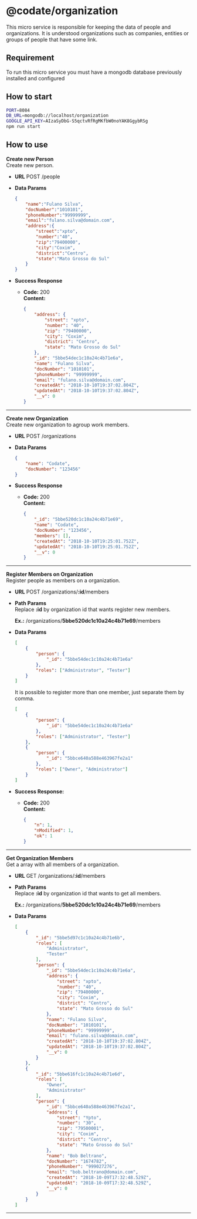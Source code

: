 # @codate/organization

This micro service is responsible for keeping the data of people and organizations. It is understood organizations such as companies, entities or groups of people that have some link.

## Requirement

To run this micro service you must have a mongodb database previously installed and configured


## How to start

```bash
PORT=8084
DB_URL=mongodb://localhost/organization
GOOGLE_API_KEY=AIzaSyDbG-S5qctvRfRgMKfbW0noYAK8GgybRSg
npm run start 

```

## How to use

**Create new Person**<br />
    Create new person.

* **URL**
    POST /people

* **Data Params**
    
    ```json
    {
        "name":"Fulano Silva",
        "docNumber":"1010101",
        "phoneNumber":"99999999",
        "email":"fulano.silva@domain.com",
        "address":{
            "street":"xpto",
            "number":"40",
            "zip":"79400000",
            "city":"Coxim",
            "district":"Centro",
            "state":"Mato Grosso do Sul"
        }
    }
    ``` 
    
* **Success Response**
    * **Code:** 200 <br />
    **Content:**
    
        ```json
        {
            "address": {
                "street": "xpto",
                "number": "40",
                "zip": "79400000",
                "city": "Coxim",
                "district": "Centro",
                "state": "Mato Grosso do Sul"
            },
            "_id": "5bbe54dec1c10a24c4b71e6a",
            "name": "Fulano Silva",
            "docNumber": "1010101",
            "phoneNumber": "99999999",
            "email": "fulano.silva@domain.com",
            "createdAt": "2018-10-10T19:37:02.804Z",
            "updatedAt": "2018-10-10T19:37:02.804Z",
            "__v": 0
        }
        ```
----

**Create new Organization**<br />
    Create new organization to agroup work members.

* **URL**
    POST /organizations

* **Data Params**
    
    ```json
    {
        "name": "Codate",
        "docNumber": "123456"
    }
    ``` 
    
* **Success Response**
    * **Code:** 200 <br />
    **Content:**
    
        ```json
        {
            "_id": "5bbe520dc1c10a24c4b71e69",
            "name": "Codate",
            "docNumber": "123456",
            "members": [],
            "createdAt": "2018-10-10T19:25:01.752Z",
            "updatedAt": "2018-10-10T19:25:01.752Z",
            "__v": 0
        }
        ```
----

**Register Members on Organization**<br />
    Register people as members on a organization.

* **URL**
    POST /organizations/**:id**/members
    
* **Path Params**     
    Replace **:id** by organization id that wants register new members.
    
    **Ex.:** /organizations/**5bbe520dc1c10a24c4b71e69**/members

* **Data Params**
    
    ```json
    [
        {
            "person": {
                "_id": "5bbe54dec1c10a24c4b71e6a"
            },
            "roles": ["Administrator", "Tester"]
        }
    ]
    ```
    
    It is possible to register more than one member, just separate them by comma.
    ```json
    [
        {
            "person": {
                "_id": "5bbe54dec1c10a24c4b71e6a"
            },
            "roles": ["Administrator", "Tester"]
        },
        {
            "person": {
                "_id": "5bbce640a588e463967fe2a1"
            },
            "roles": ["Owner", "Administrator"]
        }
    ]
    ```
    
* **Success Response:**
    * **Code:** 200 <br />
    **Content:**
    
        ```json
        {
            "n": 1,
            "nModified": 1,
            "ok": 1
        }
        ```
----

**Get Organization Members**<br />
    Get a array with all members of a organization.

* **URL**
    GET /organizations/**:id**/members
    
* **Path Params**     
    Replace **:id** by organization id that wants to get all members.
    
    **Ex.:** /organizations/**5bbe520dc1c10a24c4b71e69**/members

* **Data Params**
    ```json
    [
        {
            "_id": "5bbe5d97c1c10a24c4b71e6b",
            "roles": [
                "Administrator",
                "Tester"
            ],
            "person": {
                "_id": "5bbe54dec1c10a24c4b71e6a",
                "address": {
                    "street": "xpto",
                    "number": "40",
                    "zip": "79400000",
                    "city": "Coxim",
                    "district": "Centro",
                    "state": "Mato Grosso do Sul"
                },
                "name": "Fulano Silva",
                "docNumber": "1010101",
                "phoneNumber": "99999999",
                "email": "fulano.silva@domain.com",
                "createdAt": "2018-10-10T19:37:02.804Z",
                "updatedAt": "2018-10-10T19:37:02.804Z",
                "__v": 0
            }
        },
        {
            "_id": "5bbe616fc1c10a24c4b71e6d",
            "roles": [
                "Owner",
                "Administrator"
            ],
            "person": {
                "_id": "5bbce640a588e463967fe2a1",
                "address": {
                    "street": "Ypto",
                    "number": "30",
                    "zip": "79500001",
                    "city": "Coxim",
                    "district": "Centro",
                    "state": "Mato Grosso do Sul"
                },
                "name": "Bob Beltrano",
                "docNumber": "1674782",
                "phoneNumber": "999027276",
                "email": "bob.beltrano@domain.com",
                "createdAt": "2018-10-09T17:32:48.529Z",
                "updatedAt": "2018-10-09T17:32:48.529Z",
                "__v": 0
            }
        }
    ]
   ```
----
